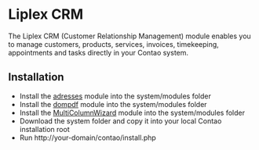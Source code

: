 Liplex CRM
==========

The Liplex CRM (Customer Relationship Management) module enables you to manage customers, products, services, invoices, timekeeping, appointments and tasks directly in your Contao system.

Installation
------------

- Install the [adresses][1] module into the system/modules folder
- Install the [dompdf][2] module into the system/modules folder
- Install the [MultiColumnWizard][3] module into the system/modules folder
- Download the system folder and copy it into your local Contao installation root
- Run http://your-domain/contao/install.php

[1]: http://www.contao.org/erweiterungsliste/view/addresses.html
[2]: http://www.contao.org/erweiterungsliste/view/dompdf.html
[3]: http://www.contao.org/de/extension-list/view/MultiColumnWizard.html